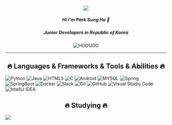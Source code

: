 <h1 align="center">
  <a href="https://git.io/typing-svg">
    <img src = "https://readme-typing-svg.herokuapp.com?size=30&center=true&vCenter=true&lines=Hello%2C+There+%F0%9F%91%8B;This+is+Park+Sung+Ho">
  </a>
</h1>
<h5 align = "center"> Hi I'm Park Sung Ho 👋</h5>
<h5 align = "center"> Junior Developers in Republic of Korea</h5>
<p align="center"> <img src="https://komarev.com/ghpvc/?username=HOOUOO&label=PROFILE+VIEWS" alt="HOOUOO"> 
<hr>

<h2 align="center">🔥 Languages & Frameworks & Tools & Abilities 🔥</h2>  

![Python](https://img.shields.io/badge/Python-3776AB?style=flat-square&logo=Python&logoColor=white)
![Java](https://img.shields.io/badge/Java-FE2E2E?style=flat-square&logo=Java&logoColor=white)
![HTML5](https://img.shields.io/badge/HTML5-E34F26?style=flat-square&logo=HTML5&logoColor=white)
![C](https://img.shields.io/badge/C-A8B9CC?style=flat-square&logo=C&logoColor=white)
![Android](https://img.shields.io/badge/Android-3DDC84?style=flat-square&logo=Android&logoColor=white)
![MYSQL](https://img.shields.io/badge/MySQL-4479A1?style=flat-square&logo=MySQL&logoColor=white)
![Spring](https://img.shields.io/badge/Spring-6DB33F?style=flat-square&logo=jQuery&logoColor=white)
![SpringBoot](https://img.shields.io/badge/SpringBoot-6DB33F?style=flat-square&logo=SpringBoot&logoColor=white)
![Docker](https://img.shields.io/badge/Docker-2496ED?style=flat-square&logo=Docker&logoColor=white)
![Slack](https://img.shields.io/badge/Slack-E34F26?style=flat-square&logo=HTML5&logoColor=white)
![Git](https://img.shields.io/badge/Git-F05032?style=flat-square&logo=Git&logoColor=white)
![GitHub](https://img.shields.io/badge/GitHub-FFFFFF?style=flat-square&logoGitHub&logoColor=white)
![Visual Studio Code](https://img.shields.io/badge/Visual_Studio_Code-007ACC?style=flat-square&logo=Visual-Studio-Code&logoColor=white)
![IntelliJ IDEA](https://img.shields.io/badge/IntelliJ_IDEA-E34F26?style=flat-square&logo=IntelliJ-IDEA&logoColor=white)


<h2 align="center">🔥 Studying 🔥</h2>  
<img src="https://img.shields.io/badge/React-61DAFB?style=flat-square&logo=React&logoColor=white" />

<!--
**Hoouoo/Hoouoo** is a ✨ _special_ ✨ repository because its `README.md` (this file) appears on your GitHub profile.

Here are some ideas to get you started:

- 🔭 I’m currently working on ...
- 🌱 I’m currently learning ...
- 👯 I’m looking to collaborate on ...
- 🤔 I’m looking for help with ...
- 💬 Ask me about ...
- 📫 How to reach me: ...
- 😄 Pronouns: ...
- ⚡ Fun fact: ...
-->
